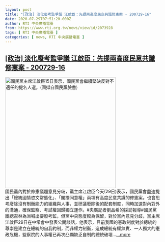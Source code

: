 ```yaml
---
layout: post
title: "[政治] 淡化廢考監爭議 江啟臣：先提兩高度民意共識修憲案 - 200729-16"
date: 2020-07-29T07:51:20.000Z
author: RTI 中央廣播電臺
from: https://www.rti.org.tw/news/view/id/2073928
tags: [ RTI 中央廣播電臺 ]
categories: [ news, RTI 中央廣播電臺 ]
---
```

<!--1596009080000-->
[[政治] 淡化廢考監爭議 江啟臣：先提兩高度民意共識修憲案 - 200729-16](https://www.rti.org.tw/news/view/id/2073928)
------

<div>
<img src="https://static.rti.org.tw/assets/thumbnails/2020/07/15/dd969559d6e457ada7a7f53917f3b3e4.png" width="360" alt="國民黨主席江啟臣15日表示，國民黨會繼續堅決反對不適任的提名人選。(圖擷自國民黨臉書)" title="國民黨主席江啟臣15日表示，國民黨會繼續堅決反對不適任的提名人選。(圖擷自國民黨臉書)"><br>國民黨內對於修憲議題意見分歧，黨主席江啟臣今天(29日)表示，國民黨會盡速提出「總統國情咨文常態化」、「閣揆同意權」兩項有高度民意共識的修憲案，也會思考廢除沒有制衡能力的組織與人事，並研議廢除後的配套制度，同時加速對內對外的溝通，確保監察、考試權回歸獨立運作。#央廣記者劉品希的採訪報導#國民黨團總召林為洲喊出要廢考監，但黨中央態度較為保留，對於黨內意見分歧，黨主席江啟臣29日在中常會中發表公開談話，他表示，目前我國的憲政制度對於總統的尊崇是建立在總統的自我約制，而非權力制衡，造成總統有權無責、一人獨大的憲政危機，監察院的人事權已再次凸顯缺乏自制的總統破壞...<a target="_blank" href="https://www.rti.org.tw/news/view/id/2073928">...more</a>
</div>
